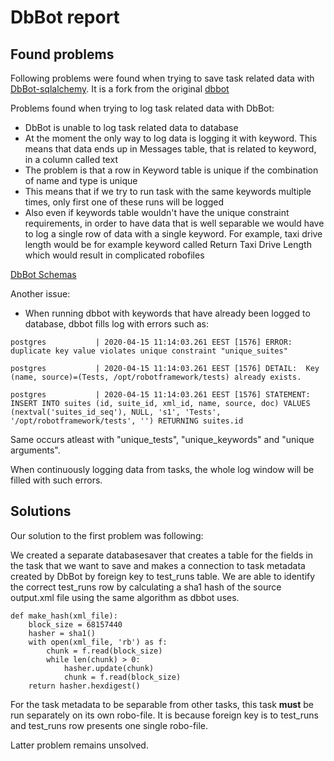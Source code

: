 # DbBot report

## Found problems

Following problems were found when trying to save task related data with [DbBot-sqlalchemy](https://github.com/pbylicki/DbBot-SQLAlchemy). It is a fork from the original [dbbot](https://github.com/robotframework/DbBot)

Problems found when trying to log task related data with DbBot:

- DbBot is unable to log task related data to database
- At the moment the only way to log data is logging it with keyword. This means that data ends up in Messages table, that is related to keyword, in a column called text
- The problem is that a row in Keyword table is unique if the combination of name and type is unique
- This means that if we try to run task with the same keywords multiple times, only first one of these runs will be logged
- Also even if keywords table wouldn't have the unique constraint requirements, in order to have data that is well separable we would have to log a single row of data with a single keyword. For example, taxi drive length would be for example keyword called Return Taxi Drive Length which would result in complicated robofiles

[DbBot Schemas](https://github.com/pbylicki/DbBot-SQLAlchemy/blob/master/doc/robot_database.md)

Another issue:

- When running dbbot with keywords that have already been logged to database, dbbot fills log with errors such as:

```
postgres           | 2020-04-15 11:14:03.261 EEST [1576] ERROR:  duplicate key value violates unique constraint "unique_suites"

postgres           | 2020-04-15 11:14:03.261 EEST [1576] DETAIL:  Key (name, source)=(Tests, /opt/robotframework/tests) already exists.

postgres           | 2020-04-15 11:14:03.261 EEST [1576] STATEMENT:  INSERT INTO suites (id, suite_id, xml_id, name, source, doc) VALUES (nextval('suites_id_seq'), NULL, 's1', 'Tests', '/opt/robotframework/tests', '') RETURNING suites.id
```

Same occurs atleast with "unique_tests", "unique_keywords" and "unique arguments".

When continuously logging data from tasks, the whole log window will be filled with such errors.

## Solutions

Our solution to the first problem was following:

We created a separate databasesaver that creates a table for the fields in the task that we want to save and makes a connection to task metadata created by DbBot by foreign key to test_runs table. We are able to identify the correct test_runs row by calculating a sha1 hash of the source output.xml file using the same algorithm as dbbot uses.

```
def make_hash(xml_file):
    block_size = 68157440
    hasher = sha1()
    with open(xml_file, 'rb') as f:
        chunk = f.read(block_size)
        while len(chunk) > 0:
            hasher.update(chunk)
            chunk = f.read(block_size)
    return hasher.hexdigest()
```

For the task metadata to be separable from other tasks, this task **must** be run separately on its own robo-file. It is because foreign key is to test_runs and test_runs row presents one single robo-file.

Latter problem remains unsolved.
